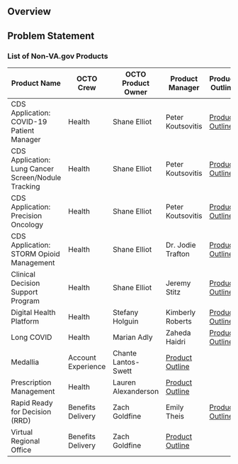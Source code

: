 ## Overview


## Problem Statement



### List of Non-VA.gov Products

|Product Name| OCTO Crew| OCTO Product Owner| Product Manager| Product Outline |
|---|---|---|---|---|
| CDS Application: COVID-19 Patient Manager | Health | Shane Elliot | Peter Koutsovitis | [Product Outline](https://github.com/department-of-veterans-affairs/va.gov-team/blob/b5069a80fd6a9b990d263c690f76ff9058f2cae9/products/health-care/clinical-decision-support/covid-patient-manager/README.md) |
| CDS Application: Lung Cancer Screen/Nodule Tracking | Health | Shane Elliot | Peter Koutsovitis | [Product Outline](LINK) | 
| CDS Application: Precision Oncology | Health | Shane Elliot | Peter Koutsovitis | [Product Outline](LINK) |
| CDS Application: STORM Opioid Management | Health | Shane Elliot | Dr. Jodie Trafton | [Product Outline](LINK) |
| Clinical Decision Support Program | Health | Shane Elliot | Jeremy Stitz | [Product Outline](LINK) | 
| Digital Health Platform | Health | Stefany Holguin | Kimberly Roberts | [Product Outline](LINK) |
| Long COVID | Health | Marian Adly | Zaheda Haidri | [Product Outline](LINK) |
| Medallia | Account Experience | Chante Lantos-Swett | [Product Outline](LINK) |
| Prescription Management | Health | Lauren Alexanderson | [Product Outline](LINK) |
| Rapid Ready for Decision (RRD) | Benefits Delivery | Zach Goldfine | Emily Theis | [Product Outline](LINK) |
| Virtual Regional Office | Benefits Delivery | Zach Goldfine | [Product Outline](LINK) |
